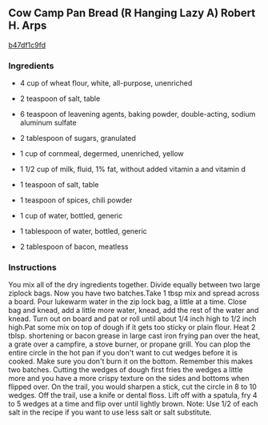 ## Cow Camp Pan Bread (R Hanging Lazy A) Robert H. Arps

[b47df1c9fd](http://www.food.com/recipe/cow-camp-pan-bread-r-hanging-lazy-a-robert-h-arps-162580)

### Ingredients

 - 4 cup of wheat flour, white, all-purpose, unenriched

 - 2 teaspoon of salt, table

 - 6 teaspoon of leavening agents, baking powder, double-acting, sodium aluminum sulfate

 - 2 tablespoon of sugars, granulated

 - 1 cup of cornmeal, degermed, unenriched, yellow

 - 1 1/2 cup of milk, fluid, 1% fat, without added vitamin a and vitamin d

 - 1 teaspoon of salt, table

 - 1 teaspoon of spices, chili powder

 - 1 cup of water, bottled, generic

 - 1 tablespoon of water, bottled, generic

 - 2 tablespoon of bacon, meatless

### Instructions

You mix all of the dry ingredients together. Divide equally between two large ziplock bags. Now you have two batches.Take 1 tbsp mix and spread across a board. Pour lukewarm water in the zip lock bag, a little at a time. Close bag and knead, add a little more water, knead, add the rest of the water and knead. Turn out on board and pat or roll until about 1/4 inch high to 1/2 inch high.Pat some mix on top of dough if it gets too sticky or plain flour. Heat 2 tblsp. shortening or bacon grease in large cast iron frying pan over the heat, a grate over a campfire, a stove burner, or propane grill. You can plop the entire circle in the hot pan if you don't want to cut wedges before it is cooked. Make sure you don't burn it on the bottom. Remember this makes two batches. Cutting the wedges of dough first fries the wedges a little more and you have a more crispy texture on the sides and bottoms when flipped over. On the trail, you would sharpen a stick, cut the circle in 8 to 10 wedges. Off the trail, use a knife or dental floss. Lift off with a spatula, fry 4 to 5 wedges at a time and flip over until lightly brown. Note: Use 1/2 of each salt in the recipe if you want to use less salt or salt substitute.
